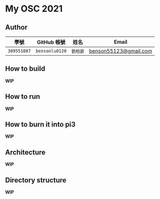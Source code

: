 # My OSC 2021

## Author

| 學號 | GitHub 帳號 | 姓名 | Email |
| --- | ----------- | --- | --- |
|`309551087`| `bensonlu0120` | `劉柏嶔` | benson55123@gmail.com |

## How to build

**WIP**

## How to run

**WIP**

## How to burn it into pi3

**WIP**

## Architecture

**WIP**

## Directory structure

**WIP**
